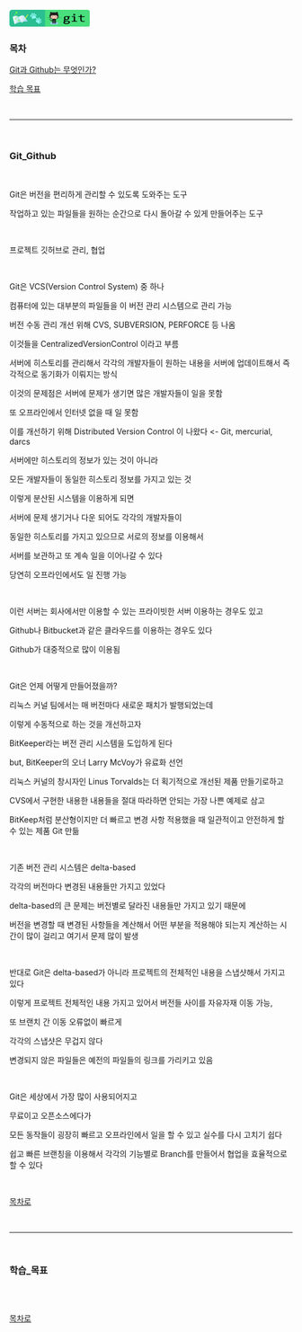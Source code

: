 <br />
<a href="https://github.com/seol-yu/TIL/tree/master/Git/Git_Master" target="_blank"><img src="https://github.com/seol-yu/TIL/blob/master/images/git-badge-logo.png?raw=true" height=30 /></a>
<br />

### 목차

[Git과 Github는 무엇인가?](#Git_Github)

[학습 목표](#학습_목표)

<br/>

---

<br/>

### Git_Github

<br />

Git은 버전을 편리하게 관리할 수 있도록 도와주는 도구

작업하고 있는 파일들을 원하는 순간으로 다시 돌아갈 수 있게 만들어주는 도구

<br />

프로젝트 깃허브로 관리, 협업

<br />

Git은 VCS(Version Control System) 중 하나

컴퓨터에 있는 대부분의 파일들을 이 버전 관리 시스템으로 관리 가능

버전 수동 관리 개선 위해 CVS, SUBVERSION, PERFORCE 등 나옴

이것들을 CentralizedVersionControl 이라고 부름

서버에 히스토리를 관리해서 각각의 개발자들이 원하는 내용을 서버에 업데이트해서 즉각적으로 동기화가 이뤄지는 방식

이것의 문제점은 서버에 문제가 생기면 많은 개발자들이 일을 못함

또 오프라인에서 인터넷 없을 때 일 못함

이를 개선하기 위해 Distributed Version Control 이 나왔다 <- Git, mercurial, darcs

서버에만 히스토리의 정보가 있는 것이 아니라 

모든 개발자들이 동일한 히스토리 정보를 가지고 있는 것

이렇게 분산된 시스템을 이용하게 되면 

서버에 문제 생기거나 다운 되어도 각각의 개발자들이 

동일한 히스토리를 가지고 있으므로 서로의 정보를 이용해서 

서버를 보관하고 또 계속 일을 이어나갈 수 있다

당연히 오프라인에서도 일 진행 가능

<br />

이런 서버는 회사에서만 이용할 수 있는 프라이빗한 서버 이용하는 경우도 있고

Github나 Bitbucket과 같은 클라우드를 이용하는 경우도 있다

Github가 대중적으로 많이 이용됨

<br />

Git은 언제 어떻게 만들어졌을까?

리눅스 커널 팀에서는 매 버전마다 새로운 패치가 발행되었는데 

이렇게 수동적으로 하는 것을 개선하고자 

BitKeeper라는 버전 관리 시스템을 도입하게 된다

but, BitKeeper의 오너 Larry McVoy가 유료화 선언

리눅스 커널의 창시자인 Linus Torvalds는 더 획기적으로 개선된 제품 만들기로하고 

CVS에서 구현한 내용한 내용들을 절대 따라하면 안되는 가장 나쁜 예제로 삼고 

BitKeep처럼 분산형이지만 더 빠르고 변경 사항 적용했을 때 일관적이고 안전하게 할 수 있는 제품 Git 만듦

<br />

기존 버전 관리 시스템은 delta-based

각각의 버전마다 변경된 내용들만 가지고 있었다

delta-based의 큰 문제는 버전별로 달라진 내용들만 가지고 있기 때문에 

버전을 변경할 때 변경된 사항들을 계산해서 어떤 부분을 적용해야 되는지 계산하는 시간이 많이 걸리고 여기서 문제 많이 발생

<br />

반대로 Git은 delta-based가 아니라 프로젝트의 전체적인 내용을 스냅샷해서 가지고 있다

이렇게 프로젝트 전체적인 내용 가지고 있어서 버전들 사이를 자유자재 이동 가능, 

또 브랜치 간 이동 오류없이 빠르게

각각의 스냅샷은 무겁지 않다

변경되지 않은 파일들은 예전의 파일들의 링크를 가리키고 있음

<br />

Git은 세상에서 가장 많이 사용되어지고 

무료이고 오픈소스에다가 

모든 동작들이 굉장히 빠르고 오프라인에서 일을 할 수 있고 실수를 다시 고치기 쉽다

쉽고 빠른 브랜칭을 이용해서 각각의 기능별로 Branch를 만들어서 협업을 효율적으로 할 수 있다

<br />

[목차로](#목차)

<br />

---

<br />

### 학습_목표

<br />



<br />

[목차로](#목차)

<br />